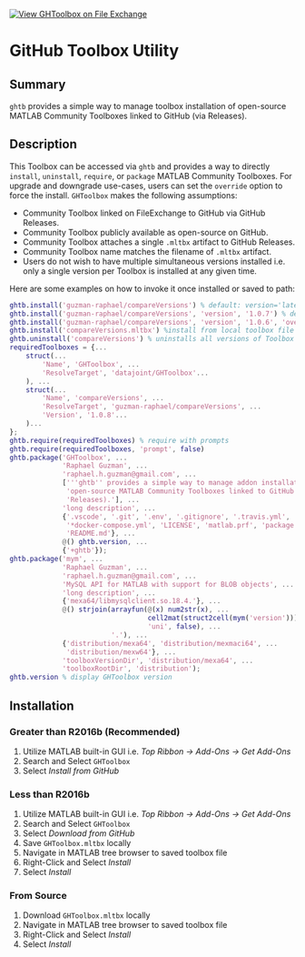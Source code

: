 [![View GHToolbox on File Exchange](https://www.mathworks.com/matlabcentral/images/matlab-file-exchange.svg)](https://www.mathworks.com/matlabcentral/fileexchange/80245-ghtoolbox)

# GitHub Toolbox Utility

## Summary

`ghtb` provides a simple way to manage toolbox installation of open-source MATLAB Community Toolboxes linked to GitHub (via Releases).

## Description

This Toolbox can be accessed via `ghtb` and provides a way to directly `install`, `uninstall`, `require`, or `package` MATLAB Community Toolboxes. For upgrade and downgrade use-cases, users can set the `override` option to force the install. `GHToolbox` makes the following assumptions:

- Community Toolbox linked on FileExchange to GitHub via GitHub Releases.
- Community Toolbox publicly available as open-source on GitHub.
- Community Toolbox attaches a single `.mltbx` artifact to GitHub Releases.
- Community Toolbox name matches the filename of `.mltbx` artifact.
- Users do not wish to have multiple simultaneous versions installed i.e. only a single version per Toolbox is installed at any given time.

Here are some examples on how to invoke it once installed or saved to path:

```matlab
ghtb.install('guzman-raphael/compareVersions') % default: version='latest' and override=false
ghtb.install('guzman-raphael/compareVersions', 'version', '1.0.7') % default: override=false
ghtb.install('guzman-raphael/compareVersions', 'version', '1.0.6', 'override', true)
ghtb.install('compareVersions.mltbx') %install from local toolbox file
ghtb.uninstall('compareVersions') % uninstalls all versions of Toolbox
requiredToolboxes = {...
    struct(...
        'Name', 'GHToolbox', ...
        'ResolveTarget', 'datajoint/GHToolbox'...
    ), ...
    struct(...
        'Name', 'compareVersions', ...
        'ResolveTarget', 'guzman-raphael/compareVersions', ...
        'Version', '1.0.8'...
    )...
};
ghtb.require(requiredToolboxes) % require with prompts
ghtb.require(requiredToolboxes, 'prompt', false)
ghtb.package('GHToolbox', ...
             'Raphael Guzman', ...
             'raphael.h.guzman@gmail.com', ...
             ['''ghtb'' provides a simple way to manage addon installation of ' ...
              'open-source MATLAB Community Toolboxes linked to GitHub (via ' ...
              'Releases).'], ...
             'long description', ...
             {'.vscode', '.git', '.env', '.gitignore', '.travis.yml', 'tests', ...
              '*docker-compose.yml', 'LICENSE', 'matlab.prf', 'package.m', ...
              'README.md'}, ...
             @() ghtb.version, ...
             {'+ghtb'});
ghtb.package('mym', ...
             'Raphael Guzman', ...
             'raphael.h.guzman@gmail.com', ...
             'MySQL API for MATLAB with support for BLOB objects', ...
             'long description', ...
             {'mexa64/libmysqlclient.so.18.4.'}, ...
             @() strjoin(arrayfun(@(x) num2str(x), ...
                                  cell2mat(struct2cell(mym('version'))), ...
                                  'uni', false), ...
                         '.'), ...
             {'distribution/mexa64', 'distribution/mexmaci64', ...
              'distribution/mexw64'}, ...
             'toolboxVersionDir', 'distribution/mexa64', ...
             'toolboxRootDir', 'distribution');
ghtb.version % display GHToolbox version
```

## Installation

### Greater than R2016b (Recommended)

1. Utilize MATLAB built-in GUI i.e. *Top Ribbon -> Add-Ons -> Get Add-Ons*
2. Search and Select `GHToolbox`
3. Select *Install from GitHub*

### Less than R2016b

1. Utilize MATLAB built-in GUI i.e. *Top Ribbon -> Add-Ons -> Get Add-Ons*
2. Search and Select `GHToolbox`
3. Select *Download from GitHub*
4. Save `GHToolbox.mltbx` locally
5. Navigate in MATLAB tree browser to saved toolbox file
6. Right-Click and Select *Install*
7. Select *Install*

### From Source

1. Download `GHToolbox.mltbx` locally
2. Navigate in MATLAB tree browser to saved toolbox file
3. Right-Click and Select *Install*
4. Select *Install*